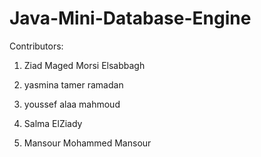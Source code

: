 # Java-Mini-Database-Engine

Contributors:

1. Ziad Maged Morsi Elsabbagh

2. yasmina tamer ramadan

3. youssef alaa mahmoud

4. Salma ElZiady

5. Mansour Mohammed Mansour 
